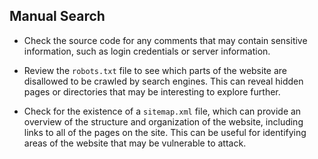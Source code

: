 
## Manual Search

- Check the source code for any comments that may contain sensitive information, such as login credentials or server information.

- Review the `robots.txt` file to see which parts of the website are disallowed to be crawled by search engines. This can reveal hidden pages or directories that may be interesting to explore further.

- Check for the existence of a `sitemap.xml` file, which can provide an overview of the structure and organization of the website, including links to all of the pages on the site. This can be useful for identifying areas of the website that may be vulnerable to attack.